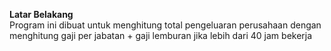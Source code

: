 **Latar Belakang**  
Program ini dibuat untuk menghitung total pengeluaran perusahaan dengan menghitung gaji per jabatan + gaji lemburan jika lebih dari 40 jam bekerja
